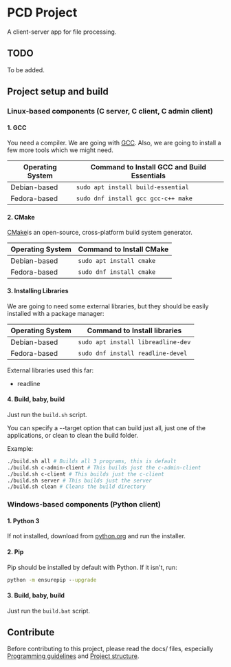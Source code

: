 # PCD Project

A client-server app for file processing.

## TODO

To be added.

## Project setup and build

### Linux-based components (C server, C client, C admin client)

#### 1. GCC

You need a compiler. We are going with [GCC](https://gcc.gnu.org/). Also, we
are going to install a few more tools which we might need.

| Operating System  | Command to Install GCC and Build Essentials  |
|-------------------|----------------------------------------------|
| Debian-based      | `sudo apt install build-essential`      |
| Fedora-based      | `sudo dnf install gcc gcc-c++ make`     |

#### 2. CMake

[CMake](https://cmake.org/)is an open-source, cross-platform build system
generator.

| Operating System  | Command to Install CMake  |
|-------------------|---------------------------|
| Debian-based      | `sudo apt install cmake`  |
| Fedora-based      | `sudo dnf install cmake`  |

#### 3. Installing Libraries

We are going to need some external libraries, but they should be easily installed
with a package manager:

| Operating System  | Command to Install libraries  |
|-------------------|-----------------------------|
| Debian-based      | `sudo apt install libreadline-dev`  |
| Fedora-based      | `sudo dnf install readline-devel`   |

External libraries used this far:
- readline

#### 4. Build, baby, build

Just run the `build.sh` script. 

You can specify a --target option that can build
just all, just one of the applications, or clean to clean the build folder.

Example:

```bash
./build.sh all # Builds all 3 programs, this is default
./build.sh c-admin-client # This builds just the c-admin-client
./build.sh c-client # This builds just the c-client
./build.sh server # This builds just the server
./build.sh clean # Cleans the build directory
```

### Windows-based components (Python client)

#### 1. Python 3

If not installed, download from [python.org](https://www.python.org/downloads/)
and run the installer.

#### 2. Pip 

Pip should be installed by default with Python. If it isn't, run:

```cmd
python -m ensurepip --upgrade
```
#### 3. Build, baby, build

Just run the `build.bat` script. 

## Contribute

Before contributing to this project, please read the docs/ files, especially
[Programming guidelines](docs/programming-guidelines.md) and [Project
structure](docs/project-structure.md).

